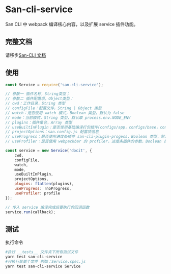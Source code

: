 # San-cli-service

San CLI 中 webpack 编译核心内容，以及扩展 service 插件功能。

## 完整文档

请移步[San-CLI 文档](https://ecomfe.github.io/san-cli)

## 使用

```js
const Service = require('san-cli-service');

// 参数一 插件名称，String类型；
// 参数二 插件配置项，Object类型：
// cwd：工作目录，String 类型
// configFile：配置文件，String | Object 类型
// watch：是否使用 watch 模式，Boolean 类型，默认为 false
// mode：当前模式，String 类型，默认取 process.env.NODE_ENV
// plugins：插件集合，Array 类型
// useBuiltInPlugin：是否使用基础编译打包插件(configs/app，configs/base，configs/css，configs/optimization)，Boolean 类型，默认为 true
// projectOptions：san.config.js 配置项信息
// useProgress：是否使用进度条插件 san-cli-plugin-progess，Boolean 类型，默认为 true
// useProfiler：是否使用 webpackbar 的 profiler，进度条插件的参数，Boolean 类型，默认为 true

const service = new Service('docit', {
    cwd,
    configFile,
    watch,
    mode,
    useBuiltInPlugin,
    projectOptions,
    plugins: flatten(plugins),
    useProgress: !noProgress,
    useProfiler: profile
});

// 传入 service 编译完成后要执行的回调函数
service.run(callback);
```

## 测试

执行命令

```bash
#执行 __tests__ 文件夹下所有测试文件
yarn test san-cli-service
#只执行某单个文件 例如：Service.spec.js
yarn test san-cli-service Service
```
